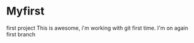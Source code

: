 # Myfirst
first project
This is awesome, i'm working with git first time. 
I'm on again first branch
